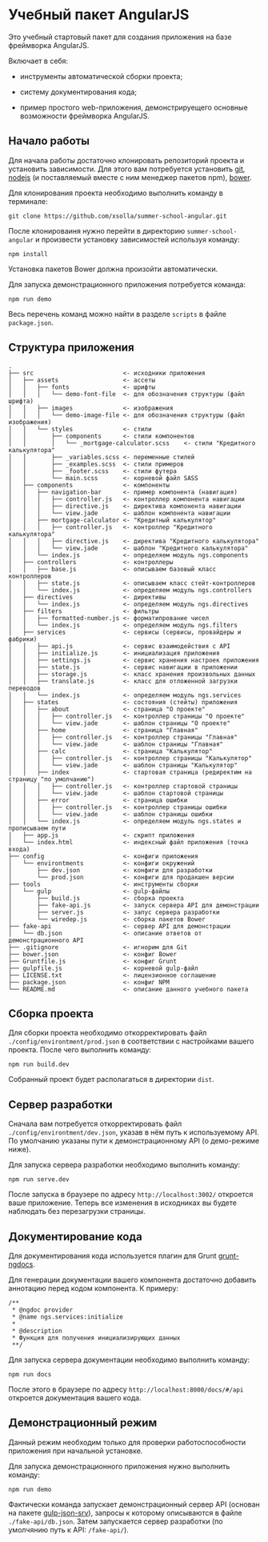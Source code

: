 # Учебный пакет AngularJS

Это учебный стартовый пакет для создания приложения на базе фреймворка AngularJS.

Включает в себя:

- инструменты автоматической сборки проекта;

- систему документирования кода;

- пример простого web-приложения, демонстрируещего основные возможности фреймворка AngularJS.

## Начало работы

Для начала работы достаточно клонировать репозиторий проекта и установить зависимости. Для этого вам потребуется установить [git](http://git-scm.com/), 
[nodejs](http://nodejs.org/) (и поставляемый вместе с ним менеджер пакетов npm), [bower](https://bower.io/).

Для клонирования проекта необходимо выполнить команду в терминале:

```
git clone https://github.com/xsolla/summer-school-angular.git
```

После клонироваиня нужно перейти в директорию `summer-school-angular` и произвести установку зависимостей используя команду:

```
npm install
```

Установка пакетов Bower должна произойти автоматически.

Для запуска демонстрационного приложения потребуется команда:

```
npm run demo
```

Весь перечень команд можно найти в разделе `scripts` в файле `package.json`.

## Структура приложения

```
.
├── src                         <- исходники приложения
│   ├── assets                  <- ассеты
│   │   ├── fonts               <- шрифты
│   │   │   └── demo-font-file  <- для обозначения структуры (файл шрифта)
│   │   ├── images              <- изображения
│   │   │   └── demo-image-file <- для обозначения структуры (файл изображения)
│   │   └── styles              <- стили
│   │       ├── components      <- стили компонентов
│   │       │   └── _mortgage-calculator.scss    <- стили "Кредитного калькулятора"
│   │       ├── _variables.scss <- переменные стилей
│   │       ├── _examples.scss  <- стили примеров
│   │       ├── _footer.scss    <- стили футера
│   │       └── main.scss       <- корневой файл SASS
│   ├── components              <- компоненты
│   │   ├── navigation-bar      <- пример компонента (навигация)
│   │   │   ├── controller.js   <- контроллер компонента навигации
│   │   │   ├── directive.js    <- директива компонента навигации
│   │   │   └── view.jade       <- шаблон компонента навигации
│   │   ├── mortgage-calculator <- "Кредитный калькулятор"
│   │   │   ├── controller.js   <- контроллер "Кредитного калькулятора"
│   │   │   ├── directive.js    <- директива "Кредитного калькулятора"
│   │   │   └── view.jade       <- шаблон "Кредитного калькулятора"
│   │   └── index.js            <- определяем модуль ngs.components
│   ├── controllers             <- контроллеры
│   │   ├── base.js             <- описываем базовый класс контроллеров
│   │   ├── state.js            <- описываем класс стейт-контроллеров
│   │   └── index.js            <- определяем модуль ngs.controllers
│   ├── directives              <- директивы
│   │   └── index.js            <- определяем модуль ngs.directives
│   ├── filters                 <- фильтры
│   │   ├── formatted-number.js <- форматипрование чисел
│   │   └── index.js            <- определяем модуль ngs.filters
│   ├── services                <- сервисы (сервисы, провайдеры и фабрики)
│   │   ├── api.js              <- сервис взаимодействия с API
│   │   ├── initialize.js       <- инициализация приложения
│   │   ├── settings.js         <- сервис хранения настроек приложения
│   │   ├── state.js            <- сервис навигации в приложении
│   │   ├── storage.js          <- класс хранения произвольных данных
│   │   ├── translate.js        <- класс для отложенной загрузки переводов
│   │   └── index.js            <- определяем модуль ngs.services
│   ├── states                  <- состояния (стейты) приложения
│   │   ├── about               <- страница "О проекте"
│   │   │   ├── controller.js   <- контроллер страницы "О проекте"
│   │   │   └── view.jade       <- шаблон страницы "О проекте"
│   │   ├── home                <- страница "Главная"
│   │   │   ├── controller.js   <- контроллер страницы "Главная"
│   │   │   └── view.jade       <- шаблон страницы "Главная"
│   │   ├── calc                <- страница "Калькулятор"
│   │   │   ├── controller.js   <- контроллер страницы "Калькулятор"
│   │   │   └── view.jade       <- шаблон страницы "Калькулятор"
│   │   ├── index               <- стартовая страница (редиректим на страницу "по умолчанию")
│   │   │   ├── controller.js   <- контроллер стартовой страницы
│   │   │   └── view.jade       <- шаблон стартовой страницы
│   │   ├── error               <- страница ошибки
│   │   │   ├── controller.js   <- контроллер страницы ошибки
│   │   │   └── view.jade       <- шаблон страницы ошибки
│   │   └── index.js            <- определяем модуль ngs.states и прописываем пути
│   ├── app.js                  <- скрипт приложения
│   └── index.html              <- индексный файл приложения (точка входа)
├── config                      <- конфиги приложения
│   └── environtments           <- конфиги окружений
│       ├── dev.json            <- конфиги для разработки
│       └── prod.json           <- конфиги для продакшен версии
├── tools                       <- инструменты сборки
│   └── gulp                    <- gulp-файлы
│       ├── build.js            <- сборка проекта
│       ├── fake-api.js         <- запуск сервера API для демонстрации
│       ├── server.js           <- запус сервера разработки
│       └── wiredep.js          <- сборка пакетов Bower
├── fake-api                    <- сервер API для демонстрации
│   └── db.json                 <- описание ответов от демонстрационного API
├── .gitignore                  <- игнорим для Git
├── bower.json                  <- конфиг Bower
├── Gruntfile.js                <- конфиг Grunt
├── gulpfile.js                 <- корневой gulp-файл
├── LICENSE.txt                 <- лицензионное соглашение
├── package.json                <- конфиг NPM
└── README.md                   <- описание данного учебного пакета
```

## Сборка проекта 

Для сборки проекта необходимо откорректировать файл `./config/environtment/prod.json` в соответствии с настройками вашего проекта. После чего выполнить команду:

```
npm run build.dev
```

Собранный проект будет располагаться в директории `dist`.

## Сервер разработки

Сначала вам потребуется откорректировать файл `./config/environtment/dev.json`, указав в нём путь к используемому API. По умолчанию указаны пути к демонстрационному API (о демо-режиме ниже).

Для запуска сервера разработки необходимо выполнить команду:

```
npm run serve.dev
```

После запуска в браузере по адресу `http://localhost:3002/` откроется ваше приложение. Теперь все изменения в исходниках вы будете наблюдать без перезагрузки страницы.

## Документирование кода

Для документирования кода используется плагин для Grunt [grunt-ngdocs](https://www.npmjs.com/package/grunt-ngdocs).

Для генерации документации вашего компонента достаточно добавить аннотацию перед кодом компонента. К примеру:

```
/**
 * @ngdoc provider
 * @name ngs.services:initialize
 *
 * @description
 * Функция для получения инициализирующих данных
 **/
```

Для запуска сервера документации необходимо выполнить команду:

```
npm run docs
```

После этого в браузере по адресу `http://localhost:8000/docs/#/api` откроется документация вашего кода.

## Демонстрационный режим

Данный режим необходим только для проверки работоспособности приложения при начальной установке.

Для запуска демонстрационного приложения нужно выполнить команду:

```
npm run demo
```

Фактически команда запускает демонстрационный сервер API (основан на пакете [gulp-json-srv](https://www.npmjs.com/package/gulp-json-srv)), запросы к которому описываются в файле `./fake-api/db.json`. Затем запускается сервер разработки (по умолчянию путь к API: `/fake-api/`).